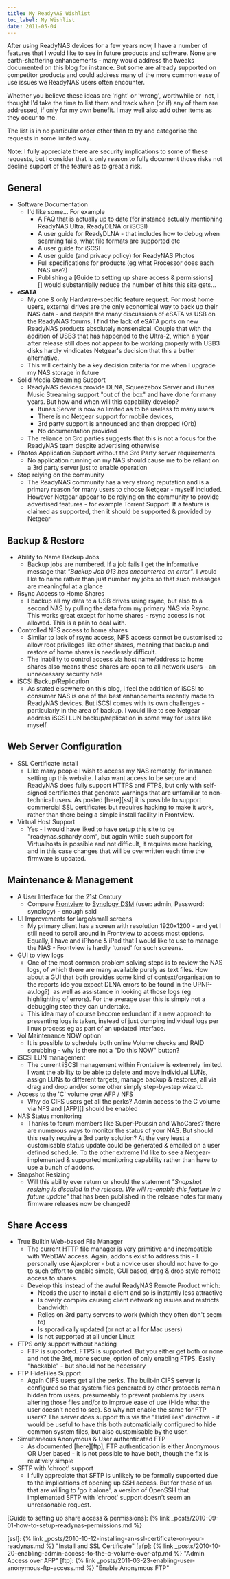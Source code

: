 ```yaml
---
title: My ReadyNAS Wishlist
toc_label: My Wishlist
date: 2011-05-04
---
```


After using ReadyNAS devices for a few years now, I have a number of features that I would like to see in future products and software. None are earth-shattering enhancements - many would address the tweaks documented on this blog for instance. But some are already supported on competitor products and could address many of the more common ease of use issues we ReadyNAS users often encounter.

Whether you believe these ideas are 'right' or 'wrong', worthwhile or  not, I thought I'd take the time to list them and track when (or if) any of them are addressed, if only for my own benefit. I may well also add other items as they occur to me.

The list is in no particular order other than to try and categorise the requests in some limited way.

Note: I fully appreciate there are security implications to some of these requests, but i consider that is only reason to fully document those risks not decline support of the feature as to great a risk.

## General

* Software Documentation
  * I'd like some... For example
    * A FAQ that is actually up to date (for instance actually mentioning ReadyNAS Ultra, ReadyDLNA or iSCSI)
    * A user guide for ReadyDLNA - that includes how to debug when scanning fails, what file formats are supported etc
    * A user guide for iSCSI
    * A user guide (and privacy policy) for ReadyNAS Photos
    * Full specifications for products (eg what Processor does each NAS use?)
    * Publishing a [Guide to setting up share access & permissions][] would substantially reduce the number of hits this site gets...
* **eSATA**
  * My one & only Hardware-specific feature request. For most home users, external drives are the only economical way to back up their NAS data - and despite the many discussions of eSATA vs USB on the ReadyNAS forums, I find the lack of eSATA ports on new ReadyNAS products absolutely nonsensical. Couple that with the addition of USB3 that has happened to the Ultra-2, which a year after release still does not appear to be working properly with USB3 disks hardly vindicates Netgear's decision that this a better alternative.
  * This will certainly be a key decision criteria for me when I upgrade my NAS storage in future
* Solid Media Streaming Support
  * ReadyNAS devices provide DLNA, Squeezebox Server and iTunes Music Streaming support "out of the box" and have done for many years. But how and when will this capability develop?
    * Itunes Server is now so limited as to be useless to many users
    * There is no Netgear support for mobile devices,
    * 3rd party support is announced and then dropped (Orb)
    * No documentation provided
  * The reliance on 3rd parties suggests that this is not a focus for the ReadyNAS team despite advertising otherwise
* Photos Application Support without the 3rd Party server requirements
  * No application running on my NAS should cause me to be reliant on a 3rd party server just to enable operation
* Stop relying on the community
  * The ReadyNAS community has a very strong reputation and is a primary reason for many users to choose Netgear - myself included. However Netgear appear to be relying on the community to provide advertised features - for example Torrent Support. If a feature is claimed as supported, then it should be supported & provided by Netgear

## Backup & Restore

* Ability to Name Backup Jobs
  * Backup jobs are numbered. If a job fails I get the informative message that _"Backup Job 013 has encountered an error"_. I would like to name rather than just number my jobs so that such messages are meaningful at a glance
* Rsync Access to Home Shares
  * I backup all my data to a USB drives using rsync, but also to a second NAS by pulling the data from my primary NAS via Rsync. This works great except for home shares - rsync access is not allowed. This is a pain to deal with.
* Controlled NFS access to home shares
  * Similar to lack of rsync access, NFS access cannot be customised to allow root privileges like other shares, meaning that backup and restore of home shares is needlessly difficult.
  * The inability to control access via host name/address to home shares also means these shares are open to all network users - an unnecessary security hole
* iSCSI Backup/Replication
  * As stated elsewhere on this blog, I feel the addition of iSCSI to consumer NAS is one of the best enhancements recently made to ReadyNAS devices. But iSCSI comes with its own challenges - particularly in the area of backup. I would like to see Netgear address iSCSI LUN backup/replication in some way for users like myself.

## Web Server Configuration

* SSL Certificate install
  * Like many people I wish to access my NAS remotely, for instance setting up this website. I also want access to be secure and ReadyNAS does fully support HTTPS and FTPS, but only with self-signed certificates that generate warnings that are unfamiliar to non-technical users. As posted [here][ssl] it is possible to support commercial SSL certificates but requires hacking to make it work, rather than there being a simple install facility in Frontview.
* Virtual Host Support
  * Yes - I would have liked to have setup this site to be "readynas.sphardy.com", but again while such support for Virtualhosts is possible and not difficult, it requires more hacking, and in this case changes that will be overwritten each time the firmware is updated.

## Maintenance & Management

* A User Interface for the 21st Century
  * Compare [Frontview][] to [Synology DSM][] (user: admin, Password: synology) - enough said
* UI Improvements for large/small screens
  * My primary client has a screen with resolution 1920x1200 - and yet I still need to scroll around in Frontview to access most options. Equally, I have and iPhone & iPad that I would like to use to manage the NAS - Frontview is hardly 'tuned' for such screens.
* GUI to view logs
  * One of the most common problem solving steps is to review the NAS logs, of which there are many available purely as text files. How about a GUI that both provides some kind of context/organisation to the reports (do you expect DLNA errors to be found in the UPNP-av.log?)  as well as assistance in looking at those logs (eg highlighting of errors). For the average user this is simply not a debugging step they can undertake.
  * This idea may of course become redundant if a new approach to presenting logs is taken, instead of just dumping individual logs per linux process eg as part of an updated interface.
* Vol Maintenance NOW option
  * It is possible to schedule both online Volume checks and RAID scrubbing - why is there not a "Do this NOW" button?
* iSCSI LUN management
  * The current iSCSI management within Frontview is extremely limited. I want the ability to be able to delete and move individual LUNs, assign LUNs to different targets, manage backup & restores, all via drag and drop and/or some other simply step-by-step wizard.
* Access to the 'C' volume over AFP / NFS
  * Why do CIFS users get all the perks? Admin access to the C volume via NFS and [AFP][] should be enabled
* NAS Status monitoring
  * Thanks to forum members like Super-Poussin and WhoCares? there are numerous ways to monitor the status of your NAS. But should this really require a 3rd party solution? At the very least a customisable status update could be generated & emailed on a user defined schedule. To the other extreme I'd like to see a Netgear-implemented & supported monitoring capability rather than have to use a bunch of addons.
* Snapshot Resizing
  * Will this ability ever return or should the statement _"Snapshot resizing is disabled in the release. We will re-enable this feature in a future update"_ that has been published in the release notes for many firmware releases now be changed?

## Share Access

* True Builtin Web-based File Manager
  * The current HTTP file manager is very primitive and incompatible with WebDAV access. Again, addons exist to address this - I personally use Ajaxplorer - but a novice user should not have to go to such effort to enable simple, GUI based, drag & drop style remote access to shares.
  * Develop this instead of the awful ReadyNAS Remote Product which:
    * Needs the user to install a client and so is instantly less attractive
    * Is overly complex causing client networking issues and restricts bandwidth
    * Relies on 3rd party servers to work (which they often don't seem to)
    * Is sporadically updated (or not at all for Mac users)
    * Is not supported at all under Linux
* FTPS only support without hacking
  * FTP is supported. FTPS is supported. But you either get both or none and not the 3rd, more secure, option of only enabling FTPS. Easily "hackable" - but should not be necessary
* FTP HideFiles Support
  * Again CIFS users get all the perks. The built-in CIFS server is configured so that system files generated by other protocols remain hidden from users, presumeably to prevent problems by users altering those files and/or to improve ease of use (Hide what the user doesn't need to see). So why not enable the same for FTP users? The server does support this via the "HideFiles" directive - it would be useful to have this both automaticially configured to hide common system files, but also customisable by the user.
* Simultaneous Anonymous & User authenticated FTP
  * As documented [here][ftp], FTP authentication is either Anonymous OR User based - it is not possible to have both, though the fix is relatively simple
* SFTP with 'chroot' support
  * I fully appreciate that SFTP is unlikely to be formally supported due to the implications of opening up SSH access. But for those of us that are willing to 'go it alone', a version of OpenSSH that implemented SFTP with 'chroot' support doesn't seem an unreasonable request.


[Guide to setting up share access & permissions]: {% link _posts/2010-09-01-how-to-setup-readynas-permissions.md %}

[ssl]: {% link _posts/2010-10-12-installing-an-ssl-certificate-on-your-readynas.md %} "Install and SSL Certificate"
[afp]: {% link _posts/2010-10-20-enabling-admin-access-to-the-c-volume-over-afp.md %} "Admin Access over AFP"
[ftp]: {% link _posts/2011-03-23-enabling-user-anonymous-ftp-access.md %} "Enable Anonymous FTP"

[Frontview]: https://frontview.readynas.com/admin/
[Synology DSM]: http://demo.synology.com:5000/
